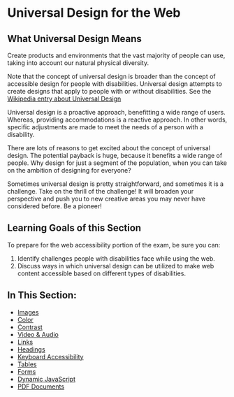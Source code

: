 # Universal Design for the Web

## What Universal Design Means

Create products and environments that the vast majority of people can use, taking into account our natural physical diversity.

Note that the concept of universal design is broader than the concept of accessible design for people with disabilities. Universal design attempts to create designs that apply to people with or without disabilities. See the [Wikipedia entry about Universal Design](https://en.wikipedia.org/wiki/Universal_design)

Universal design is a proactive approach, benefitting a wide range of users. Whereas, providing accommodations is a reactive approach. In other words, specific adjustments are made to meet the needs of a person with a disability.

There are lots of reasons to get excited about the concept of universal design. The potential payback is huge, because it benefits a wide range of people. Why design for just a segment of the population, when you can take on the ambition of designing for everyone? 

Sometimes universal design is pretty straightforward, and sometimes it is a challenge. Take on the thrill of the challenge! It will broaden your perspective and push you to new creative areas you may never have considered before. Be a pioneer!

## Learning Goals of this Section

To prepare for the web accessibility portion of the exam, be sure you can:

1. Identify challenges people with disabilities face while using the web.
2. Discuss ways in which universal design can be utilized to make web content accessible based on different types of disabilities.

## In This Section:

- [Images](images.md)
- [Color](color.md)
- [Contrast](contrast.md)
- [Video & Audio](video-and-audio.md)
- [Links](links.md)
- [Headings](headings.md)
- [Keyboard Accessibility](keyboard-accessibility.md)
- [Tables](tables.md)
- [Forms](forms.md)
- [Dynamic JavaScript](dynamic-javascript.md)
- [PDF Documents](pdf-documents.md)
